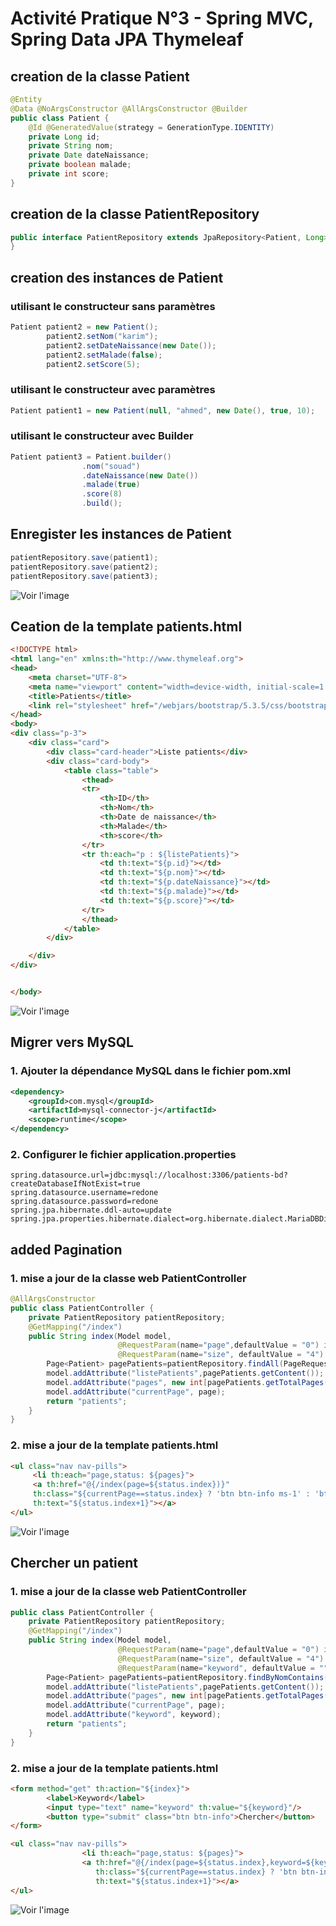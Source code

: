 # Activité Pratique N°3 - Spring MVC, Spring Data JPA Thymeleaf

## creation de la classe Patient

```java
@Entity
@Data @NoArgsConstructor @AllArgsConstructor @Builder
public class Patient {
    @Id @GeneratedValue(strategy = GenerationType.IDENTITY)
    private Long id;
    private String nom;
    private Date dateNaissance;
    private boolean malade;
    private int score;
}
```
## creation de la classe PatientRepository

```java
public interface PatientRepository extends JpaRepository<Patient, Long> {
}
```
## creation des instances de Patient
### utilisant le constructeur sans paramètres
```java
Patient patient2 = new Patient();
		patient2.setNom("karim");
		patient2.setDateNaissance(new Date());
		patient2.setMalade(false);
		patient2.setScore(5);
```
### utilisant le constructeur avec paramètres
```java
Patient patient1 = new Patient(null, "ahmed", new Date(), true, 10);
```
### utilisant le constructeur avec Builder
```java
Patient patient3 = Patient.builder()
				.nom("souad")
				.dateNaissance(new Date())
				.malade(true)
				.score(8)
				.build();
```
## Enregister les instances de Patient
```java
patientRepository.save(patient1);
patientRepository.save(patient2);
patientRepository.save(patient3);
```
![Voir l'image](/images/addPatients.png)

## Ceation de la template patients.html
```html
<!DOCTYPE html>
<html lang="en" xmlns:th="http://www.thymeleaf.org">
<head>
    <meta charset="UTF-8">
    <meta name="viewport" content="width=device-width, initial-scale=1.0">
    <title>Patients</title>
    <link rel="stylesheet" href="/webjars/bootstrap/5.3.5/css/bootstrap.min.css">
</head>
<body>
<div class="p-3">
    <div class="card">
        <div class="card-header">Liste patients</div>
        <div class="card-body">
            <table class="table">
                <thead>
                <tr>
                    <th>ID</th>
                    <th>Nom</th>
                    <th>Date de naissance</th>
                    <th>Malade</th>
                    <th>score</th>
                </tr>
                <tr th:each="p : ${listePatients}">
                    <td th:text="${p.id}"></td>
                    <td th:text="${p.nom}"></td>
                    <td th:text="${p.dateNaissance}"></td>
                    <td th:text="${p.malade}"></td>
                    <td th:text="${p.score}"></td>
                </tr>
                </thead>
            </table>
        </div>

    </div>
</div>


</body>
```
![Voir l'image](/images/listePatients.png)

## Migrer vers MySQL
### 1. Ajouter la dépendance MySQL dans le fichier pom.xml
```xml
<dependency>
    <groupId>com.mysql</groupId>
    <artifactId>mysql-connector-j</artifactId>
    <scope>runtime</scope>
</dependency>
```
### 2. Configurer le fichier application.properties
```properties
spring.datasource.url=jdbc:mysql://localhost:3306/patients-bd?createDatabaseIfNotExist=true
spring.datasource.username=redone
spring.datasource.password=redone
spring.jpa.hibernate.ddl-auto=update
spring.jpa.properties.hibernate.dialect=org.hibernate.dialect.MariaDBDialect
```
## added Pagination
### 1. mise a jour de la classe web PatientController
```java
@AllArgsConstructor
public class PatientController {
    private PatientRepository patientRepository;
    @GetMapping("/index")
    public String index(Model model,
                        @RequestParam(name="page",defaultValue = "0") int page,
                        @RequestParam(name="size", defaultValue = "4") int size){
        Page<Patient> pagePatients=patientRepository.findAll(PageRequest.of(page,size));
        model.addAttribute("listePatients",pagePatients.getContent());
        model.addAttribute("pages", new int[pagePatients.getTotalPages()]);
        model.addAttribute("currentPage", page);
        return "patients";
    }
}
```
### 2. mise a jour de la template patients.html
```html
<ul class="nav nav-pills">
     <li th:each="page,status: ${pages}">
     <a th:href="@{/index(page=${status.index})}" 
     th:class="${currentPage==status.index} ? 'btn btn-info ms-1' : 'btn btn-outline-info ms-1'"
     th:text="${status.index+1}"></a>
</ul>
```
![Voir l'image](/images/pagination.png)

## Chercher un patient
### 1. mise a jour de la classe web PatientController
```java
public class PatientController {
    private PatientRepository patientRepository;
    @GetMapping("/index")
    public String index(Model model,
                        @RequestParam(name="page",defaultValue = "0") int page,
                        @RequestParam(name="size", defaultValue = "4") int size,
                        @RequestParam(name="keyword", defaultValue = "") String keyword){
        Page<Patient> pagePatients=patientRepository.findByNomContains(keyword, PageRequest.of(page, size));
        model.addAttribute("listePatients",pagePatients.getContent());
        model.addAttribute("pages", new int[pagePatients.getTotalPages()]);
        model.addAttribute("currentPage", page);
        model.addAttribute("keyword", keyword);
        return "patients";
    }
}
```
### 2. mise a jour de la template patients.html
```html
<form method="get" th:action="${index}">
        <label>Keyword</label>
        <input type="text" name="keyword" th:value="${keyword}"/>
        <button type="submit" class="btn btn-info">Chercher</button>
</form>

<ul class="nav nav-pills">
                <li th:each="page,status: ${pages}">
                <a th:href="@{/index(page=${status.index},keyword=${keyword})}"
                   th:class="${currentPage==status.index} ? 'btn btn-info ms-1' : 'btn btn-outline-info ms-1'"
                   th:text="${status.index+1}"></a>
</ul>
```
![Voir l'image](/images/chercher.png)




